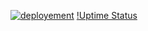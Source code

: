 [![deployement](https://github.com/BrognietGeoffrey/TFE-2022-2023/actions/workflows/deployement.yml/badge.svg)](https://github.com/BrognietGeoffrey/TFE-2022-2023/actions/workflows/deployement.yml)
[!Uptime Status](https://stats.uptimerobot.com/w6j2ZhvwZ3)
